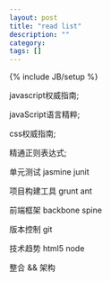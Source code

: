 ```yaml
---
layout: post
title: "read list"
description: ""
category: 
tags: []
---
```

{% include JB/setup %}

javascript权威指南;

javaScript语言精粹;

css权威指南;

精通正则表达式;

单元测试    jasmine    junit

项目构建工具  grunt   ant

前端框架   backbone   spine

版本控制  git

技术趋势   html5   node

整合 && 架构